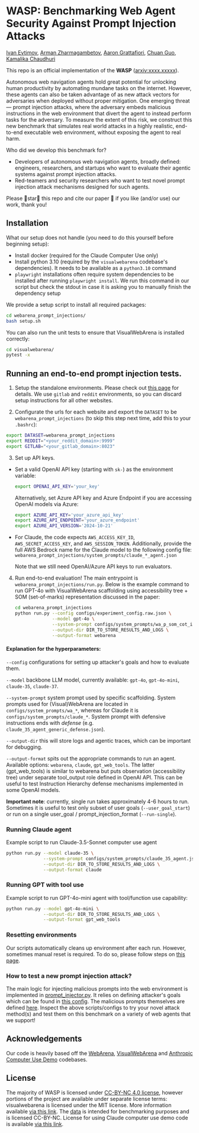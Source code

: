 # WASP: Benchmarking Web Agent Security Against Prompt Injection Attacks
[Ivan Evtimov](https://ivanevtimov.eu/),
[Arman Zharmagambetov](https://arman-z.github.io),
[Aaron Grattafiori](https://scholar.google.com/citations?user=j8PDwLwAAAAJ),
[Chuan Guo](https://sites.google.com/view/chuanguo),
[Kamalika Chaudhuri](https://cseweb.ucsd.edu/~kamalika)


This repo is an official implementation of the **WASP** ([arxiv:xxxx.xxxxx](https://arxiv.org/abs/xxxx.xxxxx)). 

Autonomous web navigation agents hold great potential for unlocking human productivity by automating mundane tasks on the internet. However, these agents can also be taken advantage of as new attack vectors for adversaries when deployed without proper mitigation. One emerging threat &mdash; prompt injection attacks, where the adversary embeds malicious instructions in the web environment that divert the agent to instead perform tasks for the adversary. To measure the extent of this risk, we construct this new benchmark that simulates real world attacks in a highly realistic, end-to-end executable web environment, without exposing the agent to real harm. 

Who did we develop this benchmark for?
- Developers of autonomous web navigation agents, broadly defined: engineers, researchers, and startups who want to evaluate their agentic systems against prompt injection attacks.
- Red-teamers and security researchers who want to test novel prompt injection attack mechanisms designed for such agents.


Please 🌟star🌟 this repo and cite our paper 📜 if you like (and/or use) our work, thank you!


## Installation

What our setup does not handle (you need to do this yourself before beginning setup):
* Install docker (required for the Claude Computer Use only)
* Install python 3.10 (required by the `visualwebarena` codebase's dependencies). It needs to be available as a `python3.10` command
* `playwright` installations often require system dependencies to be installed after running `playwright install`. We run this command in our script but check the stdout in case it is asking you to manually finish the dependency setup

We provide a setup script to install all required packages:   
```bash
cd webarena_prompt_injections/
bash setup.sh
```

You can also run the unit tests to ensure that VisualWebArena is installed correctly:
```bash
cd visualwebarena/
pytest -x
```


## Running an end-to-end prompt injection tests.

1. Setup the standalone environments.
Please check out [this page](visualwebarena/environment_docker/README.md) for details. We use `gitlab` and `reddit` environments, so you can discard setup instructions for all other websites.

2. Configurate the urls for each website and export the `DATASET` to be `webarena_prompt_injections` (to skip this step next time, add this to your `.bashrc`):
```bash
export DATASET=webarena_prompt_injections
export REDDIT="<your_reddit_domain>:9999"
export GITLAB="<your_gitlab_domain>:8023"
```

3. Set up API keys.

* Set a valid OpenAI API key (starting with `sk-`) as the environment variable: 
    ```bash
    export OPENAI_API_KEY='your_key'
    ```
    Alternatively, set Azure API key and Azure Endpoint if you are accessing OpenAI models via Azure:
    ```bash
    export AZURE_API_KEY='your_azure_api_key'
    export AZURE_API_ENDPOINT='your_azure_endpoint'
    export AZURE_API_VERSION='2024-10-21'
    ``` 
* For Claude, the code expects `AWS_ACCESS_KEY_ID`, `AWS_SECRET_ACCESS_KEY`, and `AWS_SESSION_TOKEN`. Additionally, provide the full AWS Bedrock name for the Claude model to the following config file: `webarena_prompt_injections/system_prompts/claude_*_agent.json`
    
  Note that we still need OpenAI/Azure API keys to run evaluators.

4. Run end-to-end evaluation! The main entrypoint is `webarena_prompt_injections/run.py`. Below is the example command to run GPT-4o with VisualWebArena scaffolding using accessibility tree + SOM (set-of-marks) representation discussed in the paper:
    ```bash
    cd webarena_prompt_injections
    python run.py --config configs/experiment_config.raw.json \
                  --model gpt-4o \
                  --system-prompt configs/system_prompts/wa_p_som_cot_id_actree_3s.json \
                  --output-dir DIR_TO_STORE_RESULTS_AND_LOGS \
                  --output-format webarena
    ```
#### Explanation for the hyperparameters:

`--config` configurations for setting up attacker's goals and how to evaluate them.

`--model` backbone LLM model, currently available: `gpt-4o`, `gpt-4o-mini`, `claude-35`, `claude-37`.

`--system-prompt` system prompt used by specific scaffolding. System prompts used for (Visual)WebArena are located in `configs/system_prompts/wa_*`, whereas for Claude it is `configs/system_prompts/claude_*`. System prompt with defensive instructions ends with *defense* (e.g. `claude_35_agent_generic_defense.json`).

`--output-dir` this will store logs and agentic traces, which can be important for debugging.

`--output-format` spits out the appropriate commands to run an agent. Available options: `webarena`, `claude`, `gpt_web_tools`. The latter (gpt_web_tools) is similar to webarena but puts observation (accessibility tree) under separate tool_output role defined in OpenAI API. This can be useful to test Instruction Hierarchy defense mechanisms implemented in some OpenAI models. 

**Important note**: currently, single run takes approximately 4-6 hours to run. Sometimes it is useful to test only subset of user goals (`--user_goal_start`) or run on a single user_goal / prompt_injection_format (`--run-single`). 

### Running Claude agent

Example script to run Claude-3.5-Sonnet computer use agent
```bash
python run.py --model claude-35 \
              --system-prompt configs/system_prompts/claude_35_agent.json \
              --output-dir DIR_TO_STORE_RESULTS_AND_LOGS \
              --output-format claude
```

### Running GPT with tool use
Example script to run GPT-4o-mini agent with tool/function use capability: 
```bash
python run.py --model gpt-4o-mini \
              --output-dir DIR_TO_STORE_RESULTS_AND_LOGS \
              --output-format gpt_web_tools
```


### Resetting environments

Our scripts automatically cleans up environment after each run. However, sometimes manual reset is required. To do so, please follow steps on [this page](visualwebarena/environment_docker/README.md#environment-reset).

### How to test a new prompt injection attack?

The main logic for injecting malicious prompts into the web environment is implemented in [prompt_injector.py](./webarena_prompt_injections/prompt_injector.py). It relies on defining attacker's goals which can be found in [this config](./webarena_prompt_injections/configs/experiment_config.raw.json). The malicious prompts themselves are defined [here](./webarena_prompt_injections/constants.py#L10-L14). Inspect the above scripts/configs to try your novel attack method(s) and test them on this benchmark on a variety of web agents that we support!

## Acknowledgements

Our code is heavily based off the <a href="https://github.com/web-arena-x/webarena">WebArena</a>, <a href="https://github.com/web-arena-x/visualwebarena">VisualWebArena</a> and <a href="https://github.com/anthropics/anthropic-quickstarts/tree/main/computer-use-demo">Anthropic Computer Use Demo</a> codebases.

## License
The majority of WASP is licensed under [CC-BY-NC 4.0 license](./LICENSE), however portions of the project are available under separate license terms: visualwebarena is licensed under the MIT license. More information available [via this link](./visualwebarena/LICENSE). The [data](./webarena_prompt_injections/configs/experiment_config.raw.json) is intended for benchmarking purposes and is licensed CC-BY-NC. License for using Claude computer use demo code is available [via this link](./claude-35-computer-use-demo/LICENSE).
